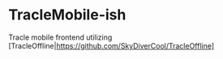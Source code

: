 # TracleMobile-ish
Tracle mobile frontend utilizing [TracleOffline|https://github.com/SkyDiverCool/TracleOffline]
